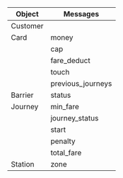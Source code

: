 | Object | Messages |
| ------ | -------- |
| Customer |        |
| Card     | money  |
|          | cap    |
|          | fare_deduct |
|          | touch |
|          | previous_journeys |
| Barrier | status |
| Journey | min_fare |
|       |  journey_status |
|      |  start |
|      | penalty |
|      | total_fare |
| Station | zone |
